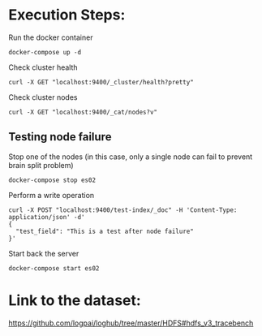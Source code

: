 # Execution Steps:

Run the docker container
```
docker-compose up -d
```

Check cluster health
```
curl -X GET "localhost:9400/_cluster/health?pretty"
```

Check cluster nodes
```
curl -X GET "localhost:9400/_cat/nodes?v"
```

## Testing node failure

Stop one of the nodes (in this case, only a single node can fail to prevent brain split problem)
```
docker-compose stop es02 
```
Perform a write operation
```
curl -X POST "localhost:9400/test-index/_doc" -H 'Content-Type: application/json' -d'
{
  "test_field": "This is a test after node failure"
}'
```

Start back the server
```
docker-compose start es02
```

# Link to the dataset:
https://github.com/logpai/loghub/tree/master/HDFS#hdfs_v3_tracebench

